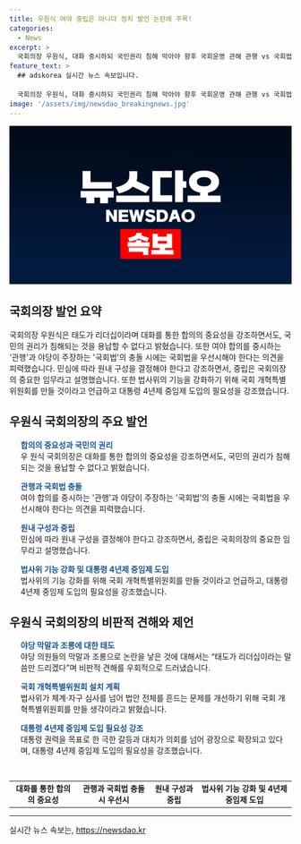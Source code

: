 ```yaml
---
title: 우원식 여야 중립은 아니다 정치 발언 논란에 주목!
categories:
  - News
excerpt: >
  국회의장 우원식, 대화 중시하되 국민권리 침해 막아야 향후 국회운영 관해 관행 vs 국회법 충돌 시 법 우선시 시사. 우 의장, 상임위 배분과 민심 강조하며 중립 의무 강조. 막말 논란에 태도는 리더십 비판적 발언. 국회 개혁 특위 구성방침도 공개, 대통령 4년제 도입 강조. 정치적·정서적 갈등 없애야 지적.
feature_text: >
  ## adskorea 실시간 뉴스 속보입니다.

  국회의장 우원식, 대화 중시하되 국민권리 침해 막아야 향후 국회운영 관해 관행 vs 국회법 충돌 시 법 우선시 시사. 우 의장, 상임위 배분과 민심 강조하며 중립 의무 강조. 막말 논란에 태도는 리더십 비판적 발언. 국회 개혁 특위 구성방침도 공개, 대통령 4년제 도입 강조. 정치적·정서적 갈등 없애야 지적.
image: '/assets/img/newsdao_breakingnews.jpg'
---
```


<p><img src="/assets/img/newsdao_breakingnews.jpg" alt="adskorea 속보" /></p>

<h2 data-ke-size="size26">국회의장 발언 요약</h2>

<p>국회의장 우원식은 태도가 리더십이라며 대화를 통한 합의의 중요성을 강조하면서도, 국민의 권리가 침해되는 것을 용납할 수 없다고 밝혔습니다. 또한 여야 합의를 중시하는 '관행'과 야당이 주장하는 '국회법'의 충돌 시에는 국회법을 우선시해야 한다는 의견을 피력했습니다. 민심에 따라 원내 구성을 결정해야 한다고 강조하면서, 중립은 국회의장의 중요한 임무라고 설명했습니다. 또한 법사위의 기능을 강화하기 위해 국회 개혁특별위원회를 만들 것이라고 언급하고 대통령 4년제 중임제 도입의 필요성을 강조했습니다.</p>

<h2 data-ke-size="size26">우원식 국회의장의 주요 발언</h2>

<div style="padding-left: 20px;">
  <p data-ke-size="size16"><b><span style="color: #1a5490;">합의의 중요성과 국민의 권리</span></b><br>우 원식 국회의장은 대화를 통한 합의의 중요성을 강조하면서도, 국민의 권리가 침해되는 것을 용납할 수 없다고 밝혔습니다.</p>
  <p data-ke-size="size16"><b><span style="color: #1a5490;">관행과 국회법 충돌</span></b><br>여야 합의를 중시하는 '관행'과 야당이 주장하는 '국회법'의 충돌 시에는 국회법을 우선시해야 한다는 의견을 피력했습니다.</p>
  <p data-ke-size="size16"><b><span style="color: #1a5490;">원내 구성과 중립</span></b><br>민심에 따라 원내 구성을 결정해야 한다고 강조하면서, 중립은 국회의장의 중요한 임무라고 설명했습니다.</p>
  <p data-ke-size="size16"><b><span style="color: #1a5490;">법사위 기능 강화 및 대통령 4년제 중임제 도입</span></b><br>법사위의 기능 강화를 위해 국회 개혁특별위원회를 만들 것이라고 언급하고, 대통령 4년제 중임제 도입의 필요성을 강조했습니다.</p>
</div>

<h2 data-ke-size="size26">우원식 국회의장의 비판적 견해와 제언</h2>

<div style="padding-left: 20px;">
  <p data-ke-size="size16"><b><span style="color: #1a5490;">야당 막말과 조롱에 대한 태도</span></b><br>야당 의원들의 막말과 조롱으로 논란을 낳은 것에 대해서는 “태도가 리더십이라는 말씀만 드리겠다”며 비판적 견해를 우회적으로 드러냈습니다.</p>
  <p data-ke-size="size16"><b><span style="color: #1a5490;">국회 개혁특별위원회 설치 계획</span></b><br>법사위가 체계·자구 심사를 넘어 법안 전체를 흔드는 문제를 개선하기 위해 국회 개혁특별위원회를 만들 생각이라고 밝혔습니다.</p>
  <p data-ke-size="size16"><b><span style="color: #1a5490;">대통령 4년제 중임제 도입 필요성 강조</span></b><br>대통령 권력을 목표로 한 극한 갈등과 대치가 의회를 넘어 광장으로 확장되고 있다며, 대통령 4년제 중임제 도입의 필요성을 강조했습니다.</p>
</div>

<p data-ke-size="size16">&nbsp;</p>

<table style="width: 100%;" data-ke-size="size16">
  <tbody>
    <tr>
      <td style="text-align: center; height: 17px;"><b>대화를 통한 합의의 중요성</b></td>
      <td style="text-align: center; height: 17px;"><b>관행과 국회법 충돌 시 우선시</b></td>
      <td style="text-align: center; height: 17px;"><b>원내 구성과 중립</b></td>
      <td style="text-align: center; height: 17px;"><b>법사위 기능 강화 및 4년제 중임제 도입</b></td>
    </tr>
  </tbody>
</table>

<hr data-ke-size="size16">
실시간 뉴스 속보는, <a href="https://newsdao.kr" rel="dofollow">https://newsdao.kr</a>



